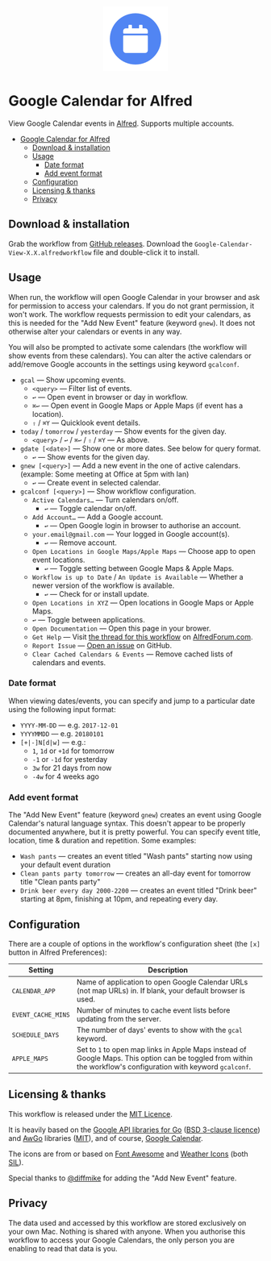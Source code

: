 
<div align="center">
    <img height="128" width="128" src="https://raw.githubusercontent.com/deanishe/alfred-gcal/master/icons/icon.png">
</div>

Google Calendar for Alfred
==========================

View Google Calendar events in [Alfred][alfred]. Supports multiple accounts.

<!-- MarkdownTOC autolink="true" bracket="round" depth="3" autoanchor="true" -->

- [Google Calendar for Alfred](#google-calendar-for-alfred)
  - [Download & installation](#download--installation)
  - [Usage](#usage)
    - [Date format](#date-format)
    - [Add event format](#add-event-format)
  - [Configuration](#configuration)
  - [Licensing & thanks](#licensing--thanks)
  - [Privacy](#privacy)

<!-- /MarkdownTOC -->


<a name="download--installation"></a>
Download & installation
-----------------------

Grab the workflow from [GitHub releases][download]. Download the `Google-Calendar-View-X.X.alfredworkflow` file and double-click it to install.


<a name="usage"></a>
Usage
-----

When run, the workflow will open Google Calendar in your browser and ask for permission to access your calendars. If you do not grant permission, it won't work. The workflow requests permission to edit your calendars, as this is needed for the "Add New Event" feature (keyword `gnew`). It does not otherwise alter your calendars or events in any way.

You will also be prompted to activate some calendars (the workflow will show events from these calendars). You can alter the active calendars or add/remove Google accounts in the settings using keyword `gcalconf`.

- `gcal` — Show upcoming events.
    - `<query>` — Filter list of events.
    - `↩` — Open event in browser or day in workflow.
    - `⌘↩` — Open event in Google Maps or Apple Maps (if event has a location).
    - `⇧` / `⌘Y` — Quicklook event details.
- `today` / `tomorrow` / `yesterday` — Show events for the given day.
    - `<query>` / `↩` / `⌘↩` / `⇧` / `⌘Y` — As above.
- `gdate [<date>]` — Show one or more dates. See below for query format.
    - `↩` — Show events for the given day.
- `gnew [<query>]` — Add a new event in the one of active calendars. (example: Some meeting at Office at 5pm with Ian)
    - `↩` — Create event in selected calendar.
- `gcalconf [<query>]` — Show workflow configuration.
    - `Active Calendars…` — Turn calendars on/off.
        - `↩` — Toggle calendar on/off.
    - `Add Account…` — Add a Google account.
        - `↩` — Open Google login in browser to authorise an account.
    - `your.email@gmail.com` — Your logged in Google account(s).
        - `↩` — Remove account.
    - `Open Locations in Google Maps/Apple Maps` — Choose app to open event locations.
        - `↩` — Toggle setting between Google Maps & Apple Maps.
    - `Workflow is up to Date` / `An Update is Available` — Whether a newer version of the workflow is available.
        - `↩` — Check for or install update.
    - `Open Locations in XYZ` — Open locations in Google Maps or Apple Maps.
    - `↩` — Toggle between applications.
    - `Open Documentation` — Open this page in your brower.
    - `Get Help` — Visit [the thread for this workflow][forumthread] on [AlfredForum.com][alfredforum].
    - `Report Issue` — [Open an issue][issues] on GitHub.
    - `Clear Cached Calendars & Events` — Remove cached lists of calendars and events.


<a name="date-format"></a>
### Date format ###

When viewing dates/events, you can specify and jump to a particular date using the following input format:

- `YYYY-MM-DD` — e.g. `2017-12-01`
- `YYYYMMDD` — e.g. `20180101`
- `[+|-]N[d|w]` — e.g.:
    - `1`, `1d` or `+1d` for tomorrow
    - `-1` or `-1d` for yesterday
    - `3w` for 21 days from now
    - `-4w` for 4 weeks ago


<a name="add-event-format"></a>
### Add event format ###

The "Add New Event" feature (keyword `gnew`) creates an event using Google Calendar's natural language syntax. This doesn't appear to be properly documented anywhere, but it is pretty powerful. You can specify event title, location, time & duration and repetition. Some examples:

- `Wash pants` — creates an event titled "Wash pants" starting now using your default event duration
- `Clean pants party tomorrow` — creates an all-day event for tomorrow title "Clean pants party"
- `Drink beer every day 2000-2200` — creates an event titled "Drink beer" starting at 8pm, finishing at 10pm, and repeating every day.


<a name="configuration"></a>
Configuration
-------------

There are a couple of options in the workflow's configuration sheet (the `[x]` button in Alfred Preferences):

| Setting | Description |
|---------|-------------|
| `CALENDAR_APP` | Name of application to open Google Calendar URLs (not map URLs) in. If blank, your default browser is used. |
| `EVENT_CACHE_MINS` | Number of minutes to cache event lists before updating from the server. |
| `SCHEDULE_DAYS` | The number of days' events to show with the `gcal` keyword. |
| `APPLE_MAPS` | Set to `1` to open map links in Apple Maps instead of Google Maps. This option can be toggled from within the workflow's configuration with keyword `gcalconf`. |


<a name="licensing--thanks"></a>
Licensing & thanks
------------------

This workflow is released under the [MIT Licence][mit].

It is heavily based on the [Google API libraries for Go][google-libs] ([BSD 3-clause licence][google-licence]) and [AwGo][awgo] libraries ([MIT][mit]), and of course, [Google Calendar][gcal].


The icons are from or based on [Font Awesome][awesome] and [Weather Icons][weather] (both [SIL][sil]).

Special thanks to [@diffmike][diffmike] for adding the "Add New Event" feature.


<a name="privacy"></a>
Privacy
-------

The data used and accessed by this workflow are stored exclusively on your own Mac. Nothing is shared with anyone. When you authorise this workflow to access your Google Calendars, the only person you are enabling to read that data is you.

[gcal]: https://calendar.google.com/calendar/
[google-libs]: https://github.com/google/google-api-go-client
[google-licence]: https://github.com/google/google-api-go-client/blob/master/LICENSE
[alfred]: https://alfredapp.com/
[alfredforum]: https://www.alfredforum.com/
[awgo]: https://github.com/deanishe/awgo
[forumthread]: https://www.alfredforum.com/topic/11016-google-calendar-view/
[download]: https://github.com/deanishe/alfred-gcal/releases/latest
[issues]: https://github.com/deanishe/alfred-gcal/issues
[sil]: http://scripts.sil.org/cms/scripts/page.php?site_id=nrsi&id=OFL
[mit]: https://opensource.org/licenses/MIT
[awesome]: http://fortawesome.github.io/Font-Awesome/
[weather]: https://erikflowers.github.io/weather-icons/
[diffmike]: https://github.com/diffmike
